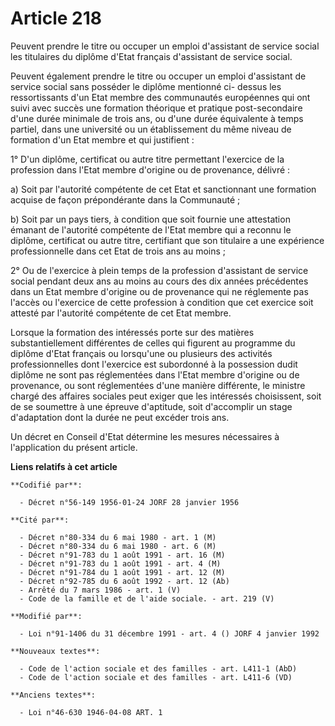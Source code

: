 # Article 218

Peuvent prendre le titre ou occuper un emploi d'assistant de service social les titulaires du diplôme d'Etat français
d'assistant de service social.

Peuvent également prendre le titre ou occuper un emploi d'assistant de service social sans posséder le diplôme mentionné ci-
dessus les ressortissants d'un Etat membre des communautés européennes qui ont suivi avec succès une formation théorique et
pratique post-secondaire d'une durée minimale de trois ans, ou d'une durée équivalente à temps partiel, dans une université
ou un établissement du même niveau de formation d'un Etat membre et qui justifient :

1° D'un diplôme, certificat ou autre titre permettant l'exercice de la profession dans l'Etat membre d'origine ou de
provenance, délivré :

a) Soit par l'autorité compétente de cet Etat et sanctionnant une formation acquise de façon prépondérante dans la
Communauté ;

b) Soit par un pays tiers, à condition que soit fournie une attestation émanant de l'autorité compétente de l'Etat membre qui
a reconnu le diplôme, certificat ou autre titre, certifiant que son titulaire a une expérience professionnelle dans cet Etat
de trois ans au moins ;

2° Ou de l'exercice à plein temps de la profession d'assistant de service social pendant deux ans au moins au cours des dix
années précédentes dans un Etat membre d'origine ou de provenance qui ne réglemente pas l'accès ou l'exercice de cette
profession à condition que cet exercice soit attesté par l'autorité compétente de cet Etat membre.

Lorsque la formation des intéressés porte sur des matières substantiellement différentes de celles qui figurent au programme
du diplôme d'Etat français ou lorsqu'une ou plusieurs des activités professionnelles dont l'exercice est subordonné à la
possession dudit diplôme ne sont pas réglementées dans l'Etat membre d'origine ou de provenance, ou sont réglementées d'une
manière différente, le ministre chargé des affaires sociales peut exiger que les intéressés choisissent, soit de se soumettre
à une épreuve d'aptitude, soit d'accomplir un stage d'adaptation dont la durée ne peut excéder trois ans.

Un décret en Conseil d'Etat détermine les mesures nécessaires à l'application du présent article.

**Liens relatifs à cet article**

	**Codifié par**:

	  - Décret n°56-149 1956-01-24 JORF 28 janvier 1956

	**Cité par**:

	  - Décret n°80-334 du 6 mai 1980 - art. 1 (M)
	  - Décret n°80-334 du 6 mai 1980 - art. 6 (M)
	  - Décret n°91-783 du 1 août 1991 - art. 16 (M)
	  - Décret n°91-783 du 1 août 1991 - art. 4 (M)
	  - Décret n°91-784 du 1 août 1991 - art. 12 (M)
	  - Décret n°92-785 du 6 août 1992 - art. 12 (Ab)
	  - Arrêté du 7 mars 1986 - art. 1 (V)
	  - Code de la famille et de l'aide sociale. - art. 219 (V)

	**Modifié par**:

	  - Loi n°91-1406 du 31 décembre 1991 - art. 4 () JORF 4 janvier 1992

	**Nouveaux textes**:

	  - Code de l'action sociale et des familles - art. L411-1 (AbD)
	  - Code de l'action sociale et des familles - art. L411-6 (VD)

	**Anciens textes**:

	  - Loi n°46-630 1946-04-08 ART. 1
